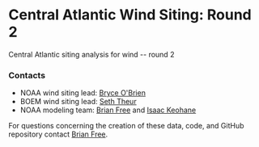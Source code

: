 # Central Atlantic Wind Siting: Round 2
Central Atlantic siting analysis for wind -- round 2

### Contacts
- NOAA wind siting lead: [Bryce O'Brien](mailto:bryce.obrien@noaa.gov)
- BOEM wind siting lead: [Seth Theur](mailto:seth.theuerkauf@boem.gov)
- NOAA modeling team: [Brian Free](mailto:brian.free@noaa.gov) and [Isaac Keohane](mailto:isaac.keohane@noaa.gov)

For questions concerning the creation of these data, code, and GitHub repository contact [Brian Free](mailto:brian.free@noaa.gov).
